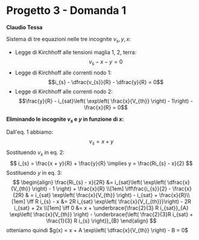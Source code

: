 # Progetto 3 - Domanda 1

**Claudio Tessa**

Sistema di tre equazioni nelle tre incognite $v_{s}, y, x$:

- Legge di Kirchhoff alle tensioni maglia 1, 2, terra: $$v_{s} - x - y = 0$$
- Legge di Kirchhoff alle correnti nodo 1:$$i_{s} - \dfrac{v_{s}}{R} - \dfrac{y}{R} = 0$$
- Legge di Kirchhoff alle correnti nodo 2: $$\frac{y}{R} - i_{sat}\left( \exp\left( \frac{x}{V_{th}} \right)  - 1\right) - \frac{x}{R} = 0$$

**Eliminando le incognite $v_{s}$ e $y$ in funzione di $x$:**

Dall'eq. 1 abbiamo:
$$
v_{s} = x + y
$$
Sostituendo $v_{s}$ in eq. 2:
$$
i_{s} = \frac{x + y}{R} + \frac{y}{R} \implies y = \frac{Ri_{s} - x}{2}
$$
Sostituendo $y$ in eq. 3:
$$
\begin{align}
\frac{Ri_{s} - x}{2R} &= i_{sat}\left( \exp\left( \dfrac{x}{V_{th}} \right) - 1 \right) + \frac{x}{R} \\[1em]
\iff\frac{i_{s}}{2} - \frac{x}{2R} & = i_{sat} \exp\left( \frac{x}{V_{th}} \right) - i_{sat} + \frac{x}{R}\\[1em]
\iff R i_{s} - x &= 2R i_{sat} \exp\left( \frac{x}{V_{_{th}}}\right) - 2R i_{sat} + 2x \\[1em]
\iff 0 &= x + \underbrace{\frac{2}{3} R i_{sat}}_{A} \exp\left( \frac{x}{V_{th}} \right) - \underbrace{\left( \frac{2}{3}R i_{sat} + \frac{1}{3} R i_{s} \right)}_{B}
\end{align}
$$
otteniamo quindi $g(x) = x + A \exp\left( \dfrac{x}{V_{th}} \right) - B = 0$

